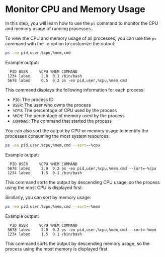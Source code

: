 # Monitor CPU and Memory Usage

In this step, you will learn how to use the `ps` command to monitor the CPU and memory usage of running processes.

To view the CPU and memory usage of all processes, you can use the `ps` command with the `-o` option to customize the output:

```bash
ps -eo pid,user,%cpu,%mem,cmd
```

Example output:

```
  PID USER     %CPU %MEM COMMAND
 1234 labex     2.0  0.1 /bin/bash
 5678 labex     0.5  0.2 ps -eo pid,user,%cpu,%mem,cmd
```

This command displays the following information for each process:

- `PID`: The process ID
- `USER`: The user who owns the process
- `%CPU`: The percentage of CPU used by the process
- `%MEM`: The percentage of memory used by the process
- `COMMAND`: The command that started the process

You can also sort the output by CPU or memory usage to identify the processes consuming the most system resources:

```bash
ps -eo pid,user,%cpu,%mem,cmd --sort=-%cpu
```

Example output:

```
  PID USER     %CPU %MEM COMMAND
 5678 labex     2.0  0.2 ps -eo pid,user,%cpu,%mem,cmd --sort=-%cpu
 1234 labex     1.5  0.1 /bin/bash
```

This command sorts the output by descending CPU usage, so the process using the most CPU is displayed first.

Similarly, you can sort by memory usage:

```bash
ps -eo pid,user,%cpu,%mem,cmd --sort=-%mem
```

Example output:

```
  PID USER     %CPU %MEM COMMAND
 5678 labex     2.0  0.2 ps -eo pid,user,%cpu,%mem,cmd --sort=-%mem
 1234 labex     1.5  0.1 /bin/bash
```

This command sorts the output by descending memory usage, so the process using the most memory is displayed first.

